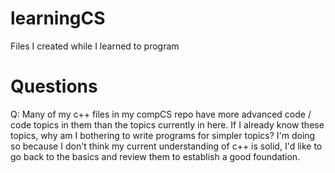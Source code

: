 # learningCS
Files I created while I learned to program

# Questions
Q: Many of my c++ files in my compCS repo have more advanced code / code topics in them than the topics currently in here. If I already know these topics, why am I bothering to write programs for simpler topics? 
I'm doing so because I don't think my current understanding of c++ is solid, I'd like to go back to the basics and review them to establish a good foundation. 
